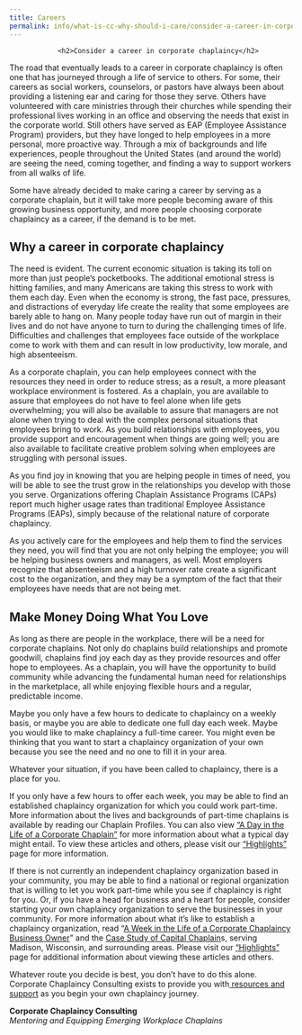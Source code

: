 ```yaml
---
title: Careers
permalink: info/what-is-cc-why-should-i-care/consider-a-career-in-corporate-chaplaincy
---
```

				<h2>Consider a career in corporate chaplaincy</h2>
<p>The road that eventually leads to a career in corporate chaplaincy is often one that has journeyed through a life of service to others. For some, their careers as social workers, counselors, or pastors have always been about providing a listening ear and caring for those they serve. Others have volunteered with care ministries through their churches while spending their professional lives working in an office and observing the needs that exist in the corporate world. Still others have served as EAP (Employee Assistance Program) providers, but they have longed to help employees in a more personal, more proactive way. Through a mix of backgrounds and life experiences, people throughout the United States (and around the world) are seeing the need, coming together, and finding a way to support workers from all walks of life.</p>
<p>Some have already decided to make caring a career by serving as a corporate chaplain, but it will take more people becoming aware of this growing business opportunity, and more people choosing corporate chaplaincy as a career, if the demand is to be met.</p>
<h2>Why a career in corporate chaplaincy</h2>
<p>The need is evident. The current economic situation is taking its toll on more than just people&#8217;s pocketbooks. The additional emotional stress is hitting families, and many Americans are taking this stress to work with them each day. Even when the economy is strong, the fast pace, pressures, and distractions of everyday life create the reality that some employees are barely able to hang on. Many people today have run out of margin in their lives and do not have anyone to turn to during the challenging times of life. Difficulties and challenges that employees face outside of the workplace come to work with them and can result in low productivity, low morale, and high absenteeism.</p>
<p>As a corporate chaplain, you can help employees connect with the resources they need in order to reduce stress; as a result, a more pleasant workplace environment is fostered. As a chaplain, you are available to assure that employees do not have to feel alone when life gets overwhelming; you will also be available to assure that managers are not alone when trying to deal with the complex personal situations that employees bring to work. As you build relationships with employees, you provide support and encouragement when things are going well; you are also available to facilitate creative problem solving when employees are struggling with personal issues.</p>
<p>As you find joy in knowing that you are helping people in times of need, you will be able to see the trust grow in the relationships you develop with those you serve. Organizations offering Chaplain Assistance Programs (CAPs) report much higher usage rates than traditional Employee Assistance Programs (EAPs), simply because of the relational nature of corporate chaplaincy.</p>
<p>As you actively care for the employees and help them to find the services they need, you will find that you are not only helping the employee; you will be helping business owners and managers, as well. Most employers recognize that absenteeism and a high turnover rate create a significant cost to the organization, and they may be a symptom of the fact that their employees have needs that are not being met.</p>
<h2>Make Money Doing<strong> What You Love</strong></h2>
<p>As long as there are people in the workplace, there will be a need for corporate chaplains. Not only do chaplains build relationships and promote goodwill, chaplains find joy each day as they provide resources and offer hope to employees. As a chaplain, you will have the opportunity to build community while advancing the fundamental human need for relationships in the marketplace, all while enjoying flexible hours and a regular, predictable income.</p>
<p>Maybe you only have a few hours to dedicate to chaplaincy on a weekly basis, or maybe you are able to dedicate one full day each week. Maybe you would like to make chaplaincy a full-time career. You might even be thinking that you want to start a chaplaincy organization of your own because you see the need and no one to fill it in your area.</p>
<p>Whatever your situation, if you have been called to chaplaincy, there is a place for you.</p>
<p>If you only have a few hours to offer each week, you may be able to find an established chaplaincy organization for which you could work part-time. More information about the lives and backgrounds of part-time chaplains is available by reading our Chaplain Profiles. You can also view <a title="A Day in the Life of a Corporate Chaplain" href="../../../%3Fp=436.html">&#8220;A Day in the Life of a Corporate Chaplain&#8221;</a> for more information about what a typical day might entail. To view these articles and others, please visit our <a title="Document Highlights" href="http://www.corpchaps.com/packages-2/sample-documents/">&#8220;Highlights&#8221; </a>page for more information.</p>
<p>If there is not currently an independent chaplaincy organization based in your community, you may be able to find a national or regional organization that is willing to let you work part-time while you see if chaplaincy is right for you. Or, if you have a head for business and a heart for people, consider starting your own chaplaincy organization to serve the businesses in your community. For more information about what it&#8217;s like to establish a chaplaincy organization, read &#8220;<a title="A Week In The Life of A Corporate Chaplaincy Business Owner" href="../../../%3Fp=458.html">A Week in the Life of a Corporate Chaplaincy Business Owner</a>&#8221; and the <a title="Case Study: Capital Chaplains" href="../../../%3Fp=454.html">Case Study of Capital Chaplain</a>s, serving Madison, Wisconsin, and surrounding areas. Please visit our <a title="Document Highlights" href="http://www.corpchaps.com/packages-2/sample-documents/">&#8220;Highlights&#8221;</a> page for additional information about viewing these articles and others.</p>
<p>Whatever route you decide is best, you don&#8217;t have to do this alone. Corporate Chaplaincy Consulting exists to provide you with<a title="Packages" href="http://www.corpchaps.com/packages-2/"> resources and support</a> as you begin your own chaplaincy journey.</p>
<p><strong>Corporate Chaplaincy Consulting</strong><br />
<em>Mentoring and Equipping Emerging Workplace Chaplains</em></p>
				
